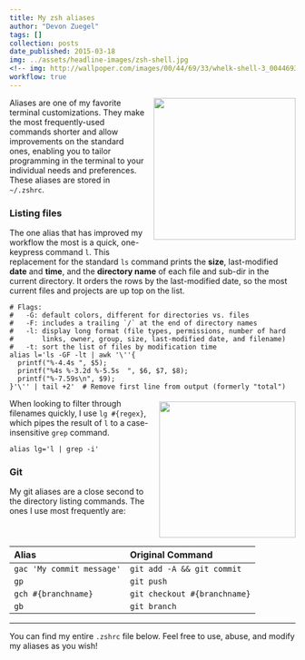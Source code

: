 ```yaml
---
title: My zsh aliases
author: "Devon Zuegel"
tags: []
collection: posts
date_published: 2015-03-18
img: ../assets/headline-images/zsh-shell.jpg
<!-- img: http://wallpoper.com/images/00/44/69/33/whelk-shell-3_00446933.jpg -->
workflow: true
---
```


<img src='../assets/zsh-aliases/l-alias.png' width='250px' style='margin:0 0 15px 15px; float:right'>

Aliases are one of my favorite terminal customizations. They make the most frequently-used commands shorter and allow improvements on the standard ones, enabling you to tailor programming in the terminal to your individual needs and preferences. These aliases are stored in `~/.zshrc`.

### Listing files ###

The one alias that has improved my workflow the most is a quick, one-keypress command `l`. This replacement for the standard `ls` command prints the **size**, last-modified **date** and **time**, and the **directory name** of each file and sub-dir in the current directory. It orders the rows by the last-modified date, so the most current files and projects are up top on the list.

```shell
# Flags:
#   -G: default colors, different for directories vs. files
#   -F: includes a trailing `/` at the end of directory names
#   -l: display long format (file types, permissions, number of hard
#       links, owner, group, size, last-modified date, and filename)
#   -t: sort the list of files by modification time
alias l='ls -GF -lt | awk '\''{
  printf("%-4.4s ", $5);
  printf("%4s %-3.2d %-5.5s  ", $6, $7, $8);
  printf("%-7.59s\n", $9);   
}'\'' | tail +2'  # Remove first line from output (formerly "total")
```

<img src='../assets/zsh-aliases/lg-alias.png' width='240px' style='margin:5px 0 15px 15px; float:right'>

When looking to filter through filenames quickly, I use `lg #{regex}`, which pipes the result of `l` to a case-insensitive `grep` command.

```shell
alias lg='l | grep -i'
```

### Git  ###

My git aliases are a close second to the directory listing commands. The ones I use most frequently are:

| Alias                         | Original Command               |
| :---------------------------- | :----------------------------- |
| `gac 'My commit message'`     | `git add -A && git commit`     |
| `gp`                          | `git push`                     |
| `gch #{branchname}`           | `git checkout #{branchname}`   |
| `gb`                          | `git branch`                   |

---

You can find my entire `.zshrc` file below. Feel free to use, abuse, and modify my aliases as you wish!

<script src="https://gist.github.com/devonzuegel/6c1f260d5e9ff101e0df.js"></script>
